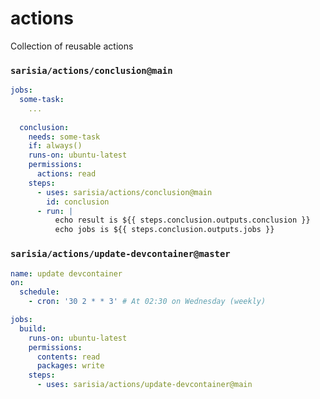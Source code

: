 # actions
Collection of reusable actions

### `sarisia/actions/conclusion@main`

```yaml
jobs:
  some-task:
    ...
  
  conclusion:
    needs: some-task
    if: always()
    runs-on: ubuntu-latest
    permissions:
      actions: read
    steps:
      - uses: sarisia/actions/conclusion@main
        id: conclusion
      - run: |
          echo result is ${{ steps.conclusion.outputs.conclusion }}
          echo jobs is ${{ steps.conclusion.outputs.jobs }}
```

### `sarisia/actions/update-devcontainer@master`

```yaml
name: update devcontainer
on:
  schedule:
    - cron: '30 2 * * 3' # At 02:30 on Wednesday (weekly)

jobs:
  build:
    runs-on: ubuntu-latest
    permissions:
      contents: read
      packages: write
    steps:
      - uses: sarisia/actions/update-devcontainer@main
```
